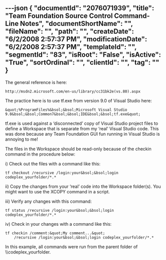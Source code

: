 ---json
{
  "documentId": "2076071939",
  "title": "Team Foundation Source Control Command-Line Notes",
  "documentShortName": "",
  "fileName": "",
  "path": "",
  "createDate": "6/2/2008 2:57:37 PM",
  "modificationDate": "6/2/2008 2:57:37 PM",
  "templateId": "",
  "segmentId": "83",
  "isRoot": "False",
  "isActive": "True",
  "sortOrdinal": "",
  "clientId": "",
  "tag": ""
}
---

The general reference is here:

    http://msdn2.microsoft.com/en-us/library/cc31bk2e(vs.80).aspx

The practice here is to use tf.exe from version 9.0 of Visual Studio here:

    &quot;%ProgramFiles%&bsol;&bsol;Microsoft Visual Studio 9.0&bsol;&bsol;Common7&bsol;&bsol;IDE&bsol;&bsol;tf.exe&quot;

tf.exe is used against a ‘disconnected’ copy of Visual Studio project files to define a Workspace that is separate from my ‘real’ Visual Studio code. This was done because any Team Foundation GUI fun running in Visual Studio is annoying to me!

The files in the Workspace should be read-only because of the checkin command in the procedure below:

i) Check out the files with a command like this:

    tf checkout /recursive /login:your&bsol;&bsol;login codeplex_yourfolder/*.*

ii) Copy the changes from your ‘real’ code into the Workspace folder(s). You might want to use the XCOPY command in a script.

iii) Verify any changes with this command:

    tf status /recursive /login:your&bsol;&bsol;login codeplex_yourfolder/*.*

iv) Check in your changes with a command like this:

    tf checkin /comment:&quot;My comment...&quot;
        /recursive /login:your&bsol;&bsol;login codeplex_yourfolder/*.*

In this example, all commands were run from the parent folder of &bsol;&bsol;codeplex_yourfolder.
